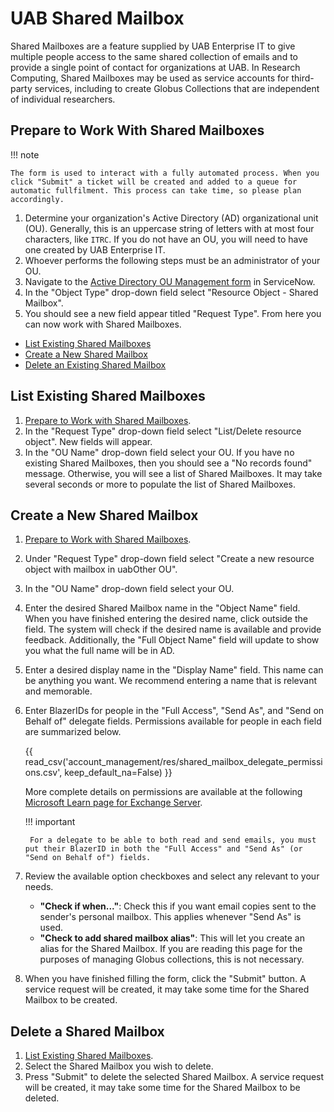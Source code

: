 # UAB Shared Mailbox

Shared Mailboxes are a feature supplied by UAB Enterprise IT to give multiple people access to the same shared collection of emails and to provide a single point of contact for organizations at UAB. In Research Computing, Shared Mailboxes may be used as service accounts for third-party services, including to create Globus Collections that are independent of individual researchers.

## Prepare to Work With Shared Mailboxes

<!-- markdownlint-disable MD046 -->
!!! note

    The form is used to interact with a fully automated process. When you click "Submit" a ticket will be created and added to a queue for automatic fullfilment. This process can take time, so please plan accordingly.
<!-- markdownlint-enable MD046 -->

1. Determine your organization's Active Directory (AD) organizational unit (OU). Generally, this is an uppercase string of letters with at most four characters, like `ITRC`. If you do not have an OU, you will need to have one created by UAB Enterprise IT.
1. Whoever performs the following steps must be an administrator of your OU.
1. Navigate to the [Active Directory OU Management form](https://uabprod.service-now.com/service_portal?id=sc_cat_item&sys_id=b66cdb171b98b304997443f8cd4bcbf2) in ServiceNow.
1. In the "Object Type" drop-down field select "Resource Object - Shared Mailbox".
1. You should see a new field appear titled "Request Type". From here you can now work with Shared Mailboxes.

- [List Existing Shared Mailboxes](#list-existing-shared-mailboxes)
- [Create a New Shared Mailbox](#create-a-new-shared-mailbox)
- [Delete an Existing Shared Mailbox](#delete-a-shared-mailbox)

## List Existing Shared Mailboxes

1. [Prepare to Work with Shared Mailboxes](#prepare-to-work-with-shared-mailboxes).
1. In the "Request Type" drop-down field select "List/Delete resource object". New fields will appear.
1. In the "OU Name" drop-down field select your OU. If you have no existing Shared Mailboxes, then you should see a "No records found" message. Otherwise, you will see a list of Shared Mailboxes. It may take several seconds or more to populate the list of Shared Mailboxes.

## Create a New Shared Mailbox

1. [Prepare to Work with Shared Mailboxes](#prepare-to-work-with-shared-mailboxes).
1. Under "Request Type" drop-down field select "Create a new resource object with mailbox in uabOther OU".
1. In the "OU Name" drop-down field select your OU.
1. Enter the desired Shared Mailbox name in the "Object Name" field. When you have finished entering the desired name, click outside the field. The system will check if the desired name is available and provide feedback. Additionally, the "Full Object Name" field will update to show you what the full name will be in AD.
1. Enter a desired display name in the "Display Name" field. This name can be anything you want. We recommend entering a name that is relevant and memorable.
1. Enter BlazerIDs for people in the "Full Access", "Send As", and "Send on Behalf of" delegate fields. Permissions available for people in each field are summarized below.

    {{ read_csv('account_management/res/shared_mailbox_delegate_permissions.csv', keep_default_na=False) }}

    More complete details on permissions are available at the following [Microsoft Learn page for Exchange Server](https://learn.microsoft.com/en-us/exchange/recipients/mailbox-permissions?view=exchserver-2019).

    <!-- markdownlint-disable MD046 -->
    !!! important

        For a delegate to be able to both read and send emails, you must put their BlazerID in both the "Full Access" and "Send As" (or "Send on Behalf of") fields.
    <!-- markdownlint-enable MD046 -->

1. Review the available option checkboxes and select any relevant to your needs.

    - **"Check if when..."**: Check this if you want email copies sent to the sender's personal mailbox. This applies whenever "Send As" is used.
    - **"Check to add shared mailbox alias"**: This will let you create an alias for the Shared Mailbox. If you are reading this page for the purposes of managing Globus collections, this is not necessary.

1. When you have finished filling the form, click the "Submit" button. A service request will be created, it may take some time for the Shared Mailbox to be created.

## Delete a Shared Mailbox

1. [List Existing Shared Mailboxes](#list-existing-shared-mailboxes).
1. Select the Shared Mailbox you wish to delete.
1. Press "Submit" to delete the selected Shared Mailbox. A service request will be created, it may take some time for the Shared Mailbox to be deleted.
